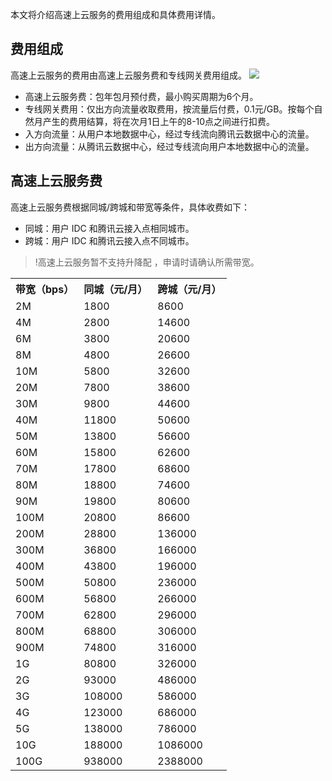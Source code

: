 本文将介绍高速上云服务的费用组成和具体费用详情。

## 费用组成
高速上云服务的费用由高速上云服务费和专线网关费用组成。
![](https://main.qcloudimg.com/raw/2c27a51c4c453a10afe4044c9c2d7092.png)
- 高速上云服务费：包年包月预付费，最小购买周期为6个月。
- 专线网关费用：仅出方向流量收取费用，按流量后付费，0.1元/GB。按每个自然月产生的费用结算，将在次月1日上午的8-10点之间进行扣费。
- 入方向流量：从用户本地数据中心，经过专线流向腾讯云数据中心的流量。
- 出方向流量：从腾讯云数据中心，经过专线流向用户本地数据中心的流量。

## 高速上云服务费
高速上云服务费根据同城/跨城和带宽等条件，具体收费如下：
- 同城：用户 IDC 和腾讯云接入点相同城市。
- 跨城：用户 IDC 和腾讯云接入点不同城市。
>!高速上云服务暂不支持升降配 ，申请时请确认所需带宽。
>
<table>
<tr>
<th>带宽（bps）</th>
<th>同城（元/月）</th>
<th>跨城（元/月）</th>
</tr>
<tr>
<td>2M</td>
<td>1800</td>
<td>8600</td>
</tr>
<tr>
<td>4M</td>
<td>2800</td>
<td>14600</td>
</tr>
<tr>
<td>6M</td>
<td>3800</td>
<td>20600</td>
</tr>
<tr>
<td>8M</td>
<td>4800</td>
<td>26600</td>
</tr>
<tr>
<td>10M</td>
<td>5800</td>
<td>32600</td>
</tr>
<tr>
<td>20M</td>
<td>7800</td>
<td>38600</td>
</tr>
<tr>
<td>30M</td>
<td>9800</td>
<td>44600</td>
</tr>
<tr>
<td>40M</td>
<td>11800</td>
<td>50600</td>
</tr>
<tr>
<td>50M</td>
<td>13800</td>
<td>56600</td>
</tr>
<tr>
<td>60M</td>
<td>15800</td>
<td>62600</td>
</tr>
<tr>
<td>70M</td>
<td>17800</td>
<td>68600</td>
</tr>
<tr>
<td>80M</td>
<td>18800</td>
<td>74600</td>
</tr>
<tr>
<td>90M</td>
<td>19800</td>
<td>80600</td>
</tr>
<tr>
<td>100M</td>
<td>20800</td>
<td>86600</td>
</tr>
<tr>
<td>200M</td>
<td>28800</td>
<td>136000</td>
</tr>
<tr>
<td>300M</td>
<td>36800</td>
<td>166000</td>
</tr>
<tr>
<td>400M</td>
<td>43800</td>
<td>196000</td>
</tr>
<tr>
<td>500M</td>
<td>50800</td>
<td>236000</td>
</tr>
<tr>
<td>600M</td>
<td>56800</td>
<td>266000</td>
</tr>
<tr>
<td>700M</td>
<td>62800</td>
<td>296000</td>
</tr>
<tr>
<td>800M</td>
<td>68800</td>
<td>306000</td>
</tr>
<tr>
<td>900M</td>
<td>74800</td>
<td>316000</td>
</tr>
<tr>
<td>1G</td>
<td>80800</td>
<td>326000</td>
</tr>
<tr>
<td>2G</td>
<td>93000</td>
<td>486000</td>
</tr>
<tr>
<td>3G</td>
<td>108000</td>
<td>586000</td>
</tr>
<tr>
<td>4G</td>
<td>123000</td>
<td>686000</td>
</tr>
<tr>
<td>5G</td>
<td>138000</td>
<td>786000</td>
</tr>
<tr>
<td>10G</td>
<td>188000</td>
<td>1086000</td>
</tr>
<tr>
<td>100G</td>
<td>938000</td>
<td>2388000</td>
</tr>
</table>
